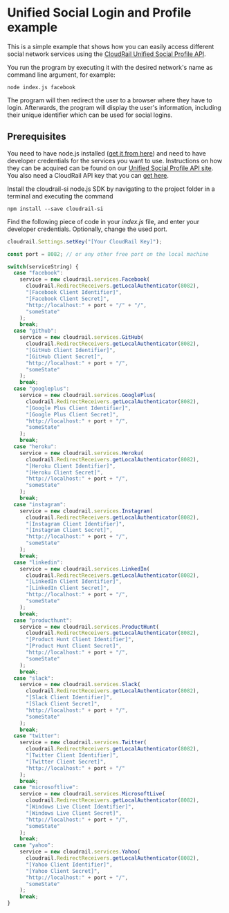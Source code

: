 # Unified Social Login and Profile example

This is a simple example that shows how you can easily access different social network services using the [CloudRail Unified Social Profile API](https://cloudrail.com/integrations/interfaces/Profile;platformId=Nodejs).

You run the program by executing it with the desired network's name as command line argument, for example:

```
node index.js facebook
```

The program will then redirect the user to a browser where they have to login. Afterwards, the program will display the user's information, including their unique identifier which can be used for social logins.

## Prerequisites

You need to have node.js installed ([get it from here](http://nodejs.org/)) and need to have developer credentials for the services you want to use. Instructions on how they can be acquired can be found on our [Unified Social Profile API site](https://cloudrail.com/integrations/interfaces/Profile;platformId=Nodejs;serviceIds=Facebook%2CGitHub%2CGooglePlus%2CHeroku%2CInstagram%2CLinkedIn%2CProductHunt%2CSlack%2CTwitter%2CMicrosoftLive%2CYahoo). You also need a CloudRail API key that you can [get here](https://cloudrail.com/signup).

Install the cloudrail-si node.js SDK by navigating to the project folder in a terminal and executing the command

```
npm install --save cloudrail-si
```

Find the following piece of code in your *index.js* file, and enter your developer credentials. Optionally, change the used port.


```javascript
cloudrail.Settings.setKey("[Your CloudRail Key]");

const port = 8082; // or any other free port on the local machine
```



```javascript
switch(serviceString) {
  case "facebook":
    service = new cloudrail.services.Facebook(
      cloudrail.RedirectReceivers.getLocalAuthenticator(8082),
      "[Facebook Client Identifier]",
      "[Facebook Client Secret]",
      "http://localhost:" + port + "/" + "/",
      "someState"
    );
    break;
  case "github":
    service = new cloudrail.services.GitHub(
      cloudrail.RedirectReceivers.getLocalAuthenticator(8082),
      "[GitHub Client Identifier]",
      "[GitHub Client Secret]",
      "http://localhost:" + port + "/",
      "someState"
    );
    break;
  case "googleplus":
    service = new cloudrail.services.GooglePlus(
      cloudrail.RedirectReceivers.getLocalAuthenticator(8082),
      "[Google Plus Client Identifier]",
      "[Google Plus Client Secret]",
      "http://localhost:" + port + "/",
      "someState"
    );
    break;
  case "heroku":
    service = new cloudrail.services.Heroku(
      cloudrail.RedirectReceivers.getLocalAuthenticator(8082),
      "[Heroku Client Identifier]",
      "[Heroku Client Secret]",
      "http://localhost:" + port + "/",
      "someState"
    );
    break;
  case "instagram":
    service = new cloudrail.services.Instagram(
      cloudrail.RedirectReceivers.getLocalAuthenticator(8082),
      "[Instagram Client Identifier]",
      "[Instagram Client Secret]",
      "http://localhost:" + port + "/",
      "someState"
    );
    break;
  case "linkedin":
    service = new cloudrail.services.LinkedIn(
      cloudrail.RedirectReceivers.getLocalAuthenticator(8082),
      "[LinkedIn Client Identifier]",
      "[LinkedIn Client Secret]",
      "http://localhost:" + port + "/",
      "someState"
    );
    break;
  case "producthunt":
    service = new cloudrail.services.ProductHunt(
      cloudrail.RedirectReceivers.getLocalAuthenticator(8082),
      "[Product Hunt Client Identifier]",
      "[Product Hunt Client Secret]",
      "http://localhost:" + port + "/",
      "someState"
    );
    break;
  case "slack":
    service = new cloudrail.services.Slack(
      cloudrail.RedirectReceivers.getLocalAuthenticator(8082),
      "[Slack Client Identifier]",
      "[Slack Client Secret]",
      "http://localhost:" + port + "/",
      "someState"
    );
    break;
  case "twitter":
    service = new cloudrail.services.Twitter(
      cloudrail.RedirectReceivers.getLocalAuthenticator(8082),
      "[Twitter Client Identifier]",
      "[Twitter Client Secret]",
      "http://localhost:" + port + "/"
    );
    break;
  case "microsoftlive":
    service = new cloudrail.services.MicrosoftLive(
      cloudrail.RedirectReceivers.getLocalAuthenticator(8082),
      "[Windows Live Client Identifier]",
      "[Windows Live Client Secret]",
      "http://localhost:" + port + "/",
      "someState"
    );
    break;
  case "yahoo":
    service = new cloudrail.services.Yahoo(
      cloudrail.RedirectReceivers.getLocalAuthenticator(8082),
      "[Yahoo Client Identifier]",
      "[Yahoo Client Secret]",
      "http://localhost:" + port + "/",
      "someState"
    );
    break;
}
```